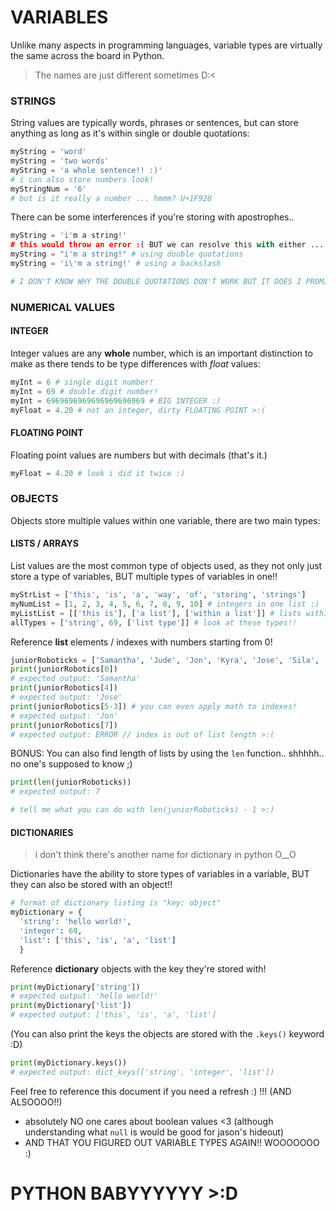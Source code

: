 # VARIABLES
Unlike many aspects in programming languages, variable types are virtually the same across the board in Python.
> The names are just different sometimes D:<

### STRINGS
String values are typically words, phrases or sentences, but can store anything as long as it's within single or double quotations: 
``` python
myString = 'word'
myString = 'two words'
myString = 'a whole sentence!! :)'
# i can also store numbers look!
myStringNum = '6'
# but is it really a number ... hmmm? U+1F928
```
There can be some interferences if you're storing with apostrophes.. 
``` python
myString = 'i'm a string!'
# this would throw an error :( BUT we can resolve this with either ...
myString = "i'm a string!" # using double quotations
myString = 'i\'m a string!' # using a backslash

# I DON'T KNOW WHY THE DOUBLE QUOTATIONS DON'T WORK BUT IT DOES I PROMISE :')
```
### NUMERICAL VALUES
#### INTEGER
Integer values are any **whole** number, which is an important distinction to make as there tends to be type differences with *float* values:
``` python
myInt = 6 # single digit number!
myInt = 69 # double digit number!
myInt = 6969696969696969696969 # BIG INTEGER :)
myFloat = 4.20 # not an integer, dirty FLOATING POINT >:(
```
#### FLOATING POINT
Floating point values are numbers but with decimals (that's it.)
``` python
myFloat = 4.20 # look i did it twice :)
```

### OBJECTS
Objects store multiple values within one variable, there are two main types:

#### LISTS / ARRAYS
List values are the most common type of objects used, as they not only just store a type of variables, BUT multiple types of variables in one!!
``` python 
myStrList = ['this', 'is', 'a', 'way', 'of', 'storing', 'strings']
myNumList = [1, 2, 3, 4, 5, 6, 7, 8, 9, 10] # integers in one list :)
myListList = [['this is'], ['a list'], ['within a list']] # lists within lists!!
allTypes = ['string', 69, ['list type']] # look at these types!!
```
Reference **list** elements / indexes with numbers starting from 0!
``` python
juniorRoboticks = ['Samantha', 'Jude', 'Jon', 'Kyra', 'Jose', 'Sila', 'Brian']
print(juniorRobotics[0])
# expected output: 'Samantha'
print(juniorRobotics[4])
# expected output: 'Jose'
print(juniorRobotics[5-3]) # you can even apply math to indexes!
# expected output: 'Jon'
print(juniorRobotics[7])
# expected output: ERROR // index is out of list length >:(
```
BONUS: You can also find length of lists by using the `len` function.. shhhhh.. no one's supposed to know ;)
``` python 
print(len(juniorRoboticks))
# expected output: 7

# tell me what you can do with len(juniorRoboticks) - 1 >:)
```
#### DICTIONARIES
> i don't think there's another name for dictionary in python O__O 

Dictionaries have the ability to store types of variables in a variable, BUT they can also be stored with an object!!
``` python
# format of dictionary listing is "key: object"
myDictionary = {
  'string': 'hello world!', 
  'integer': 69, 
  'list': ['this', 'is', 'a', 'list']
  }
```
Reference **dictionary** objects with the key they're stored with!
``` python
print(myDictionary['string']) 
# expected output: 'hello world!'
print(myDictionary['list'])
# expected output: ['this', 'is', 'a', 'list']
```
(You can also print the keys the objects are stored with the `.keys()` keyword :D) 
``` python
print(myDictionary.keys())
# expected output: dict_keys(['string', 'integer', 'list'])
```
Feel free to reference this document if you need a refresh :) !!! (AND ALSOOOO!!)
- absolutely NO one cares about boolean values <3 (although understanding what `null` is would be good for jason's hideout)
- AND THAT YOU FIGURED OUT VARIABLE TYPES AGAIN!! WOOOOOOO :)
# PYTHON BABYYYYYY >:D


